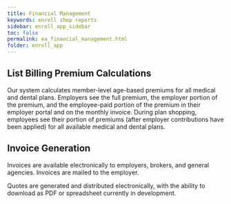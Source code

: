 ```yaml
---
title: Financial Management
keywords: enroll shop reports
sidebar: enroll_app_sidebar
toc: false
permalink: ea_financial_management.html
folder: enroll_app
---
```

## List Billing Premium Calculations

Our system calculates member-level age-based premiums for all medical and dental plans.  Employers see the full premium, the employer portion of the premium, and the employee-paid portion of the premium in their employer portal and on the monthly invoice.  During plan shopping, employees see their portion of premiums (after employer contributions have been applied) for all available medical and dental plans.  

## Invoice Generation

Invoices are available electronically to employers, brokers, and general agencies.  Invoices are mailed to the employer.

Quotes are generated and distributed electronically, with the ability to download as PDF or spreadsheet currently in development.
